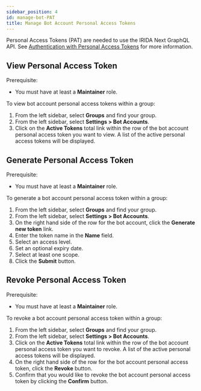 ```yaml
---
sidebar_position: 4
id: manage-bot-PAT
title: Manage Bot Account Personal Access Tokens
---
```


Personal Access Tokens (PAT) are needed to use the IRIDA Next GraphQL API. See [Authentication with Personal Access Tokens](/docs/extend/graphql#authentication-with-personal-access-tokens) for more information.

## View Personal Access Token

Prerequisite:

- You must have at least a **Maintainer** role.

To view bot account personal access tokens within a group:

1. From the left sidebar, select **Groups** and find your group.
2. From the left sidebar, select **Settings > Bot Accounts**.
3. Click on the **Active Tokens** total link within the row of the bot account personal access token you want to view. A list of the active personal access tokens will be displayed.

## Generate Personal Access Token

Prerequisite:

- You must have at least a **Maintainer** role.

To generate a bot account personal access token within a group:

1. From the left sidebar, select **Groups** and find your group.
2. From the left sidebar, select **Settings > Bot Accounts**.
3. On the right hand side of the row for the bot account, click the **Generate new token** link.
4. Enter the token name in the **Name** field.
5. Select an access level.
6. Set an optional expiry date.
7. Select at least one scope.
8. Click the **Submit** button.

## Revoke Personal Access Token

Prerequisite:

- You must have at least a **Maintainer** role.

To revoke a bot account personal access token within a group:

1. From the left sidebar, select **Groups** and find your group.
2. From the left sidebar, select **Settings > Bot Accounts**.
3. Click on the **Active Tokens** total link within the row of the bot account personal access token you want to revoke. A list of the active personal access tokens will be displayed.
4. On the right hand side of the row for the bot account personal access token, click the **Revoke** button.
5. Confirm that you would like to revoke the bot account personal access token by clicking the **Confirm** button.
